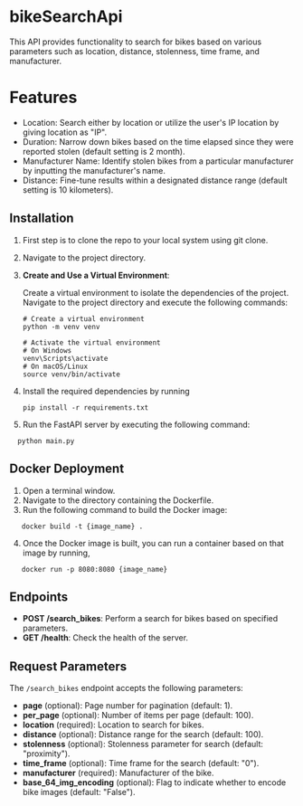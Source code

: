 # bikeSearchApi
This API provides functionality to search for bikes based on various parameters such as location, distance, stolenness, time frame, and manufacturer.

# Features
- Location: Search either by location or utilize the user's IP location by giving location as "IP".
- Duration: Narrow down bikes based on the time elapsed since they were reported stolen (default setting is 2 month).
- Manufacturer Name: Identify stolen bikes from a particular manufacturer by inputting the manufacturer's name.
- Distance: Fine-tune results within a designated distance range (default setting is 10 kilometers).

## Installation

1. First step is to clone the repo to your local system using git clone.
2. Navigate to the project directory.
3. **Create and Use a Virtual Environment**:

    Create a virtual environment to isolate the dependencies of the project. Navigate to the project directory and execute the following commands:

    ```
    # Create a virtual environment
    python -m venv venv

    # Activate the virtual environment
    # On Windows
    venv\Scripts\activate
    # On macOS/Linux
    source venv/bin/activate
    ```
4. Install the required dependencies by running
    ```
    pip install -r requirements.txt

    ```

5. Run the FastAPI server by executing the following command:
  ```
    python main.py

  ```

## Docker Deployment
1. Open a terminal window.
2. Navigate to the directory containing the Dockerfile.
3. Run the following command to build the Docker image:
 ```
    docker build -t {image_name} .

  ```
4. Once the Docker image is built, you can run a container based on that image by running,
 ```
    docker run -p 8080:8080 {image_name}

   ```

## Endpoints

- **POST /search_bikes**: Perform a search for bikes based on specified parameters.
- **GET /health**: Check the health of the server.

## Request Parameters

The `/search_bikes` endpoint accepts the following parameters:

- **page** (optional): Page number for pagination (default: 1).
- **per_page** (optional): Number of items per page (default: 100).
- **location** (required): Location to search for bikes.
- **distance** (optional): Distance range for the search (default: 100).
- **stolenness** (optional): Stolenness parameter for search (default: "proximity").
- **time_frame** (optional): Time frame for the search (default: "0").
- **manufacturer** (required): Manufacturer of the bike.
- **base_64_img_encoding** (optional): Flag to indicate whether to encode bike images (default: "False").





